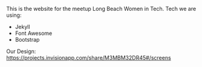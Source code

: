 This is the website for the meetup Long Beach Women in Tech.
Tech we are using:
 - Jekyll
 - Font Awesome
 - Bootstrap

Our Design:
https://projects.invisionapp.com/share/M3MBM32DR45#/screens
